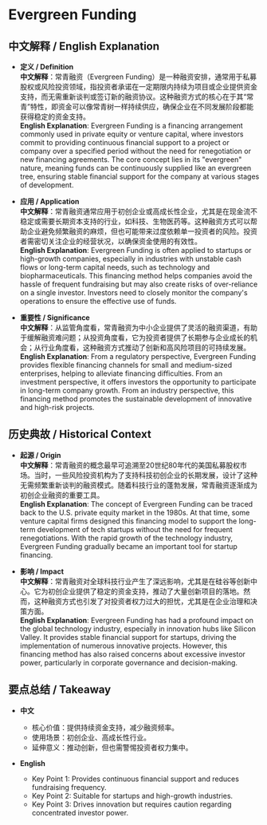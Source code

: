 # Evergreen Funding

## 中文解释 / English Explanation

* **定义 / Definition**  
  **中文解释**：常青融资（Evergreen Funding）是一种融资安排，通常用于私募股权或风险投资领域，指投资者承诺在一定期限内持续为项目或企业提供资金支持，而无需重新谈判或签订新的融资协议。这种融资方式的核心在于其“常青”特性，即资金可以像常青树一样持续供应，确保企业在不同发展阶段都能获得稳定的资金支持。  
  **English Explanation**: Evergreen Funding is a financing arrangement commonly used in private equity or venture capital, where investors commit to providing continuous financial support to a project or company over a specified period without the need for renegotiation or new financing agreements. The core concept lies in its "evergreen" nature, meaning funds can be continuously supplied like an evergreen tree, ensuring stable financial support for the company at various stages of development.

* **应用 / Application**  
  **中文解释**：常青融资通常应用于初创企业或高成长性企业，尤其是在现金流不稳定或需要长期资本支持的行业，如科技、生物医药等。这种融资方式可以帮助企业避免频繁融资的麻烦，但也可能带来过度依赖单一投资者的风险。投资者需密切关注企业的经营状况，以确保资金使用的有效性。  
  **English Explanation**: Evergreen Funding is often applied to startups or high-growth companies, especially in industries with unstable cash flows or long-term capital needs, such as technology and biopharmaceuticals. This financing method helps companies avoid the hassle of frequent fundraising but may also create risks of over-reliance on a single investor. Investors need to closely monitor the company's operations to ensure the effective use of funds.

* **重要性 / Significance**  
  **中文解释**：从监管角度看，常青融资为中小企业提供了灵活的融资渠道，有助于缓解融资难问题；从投资角度看，它为投资者提供了长期参与企业成长的机会；从行业角度看，这种融资方式推动了创新和高风险项目的可持续发展。  
  **English Explanation**: From a regulatory perspective, Evergreen Funding provides flexible financing channels for small and medium-sized enterprises, helping to alleviate financing difficulties. From an investment perspective, it offers investors the opportunity to participate in long-term company growth. From an industry perspective, this financing method promotes the sustainable development of innovative and high-risk projects.

## 历史典故 / Historical Context

* **起源 / Origin**  
  **中文解释**：常青融资的概念最早可追溯至20世纪80年代的美国私募股权市场。当时，一些风险投资机构为了支持科技初创企业的长期发展，设计了这种无需频繁重新谈判的融资模式。随着科技行业的蓬勃发展，常青融资逐渐成为初创企业融资的重要工具。  
  **English Explanation**: The concept of Evergreen Funding can be traced back to the U.S. private equity market in the 1980s. At that time, some venture capital firms designed this financing model to support the long-term development of tech startups without the need for frequent renegotiations. With the rapid growth of the technology industry, Evergreen Funding gradually became an important tool for startup financing.

* **影响 / Impact**  
  **中文解释**：常青融资对全球科技行业产生了深远影响，尤其是在硅谷等创新中心。它为初创企业提供了稳定的资金支持，推动了大量创新项目的落地。然而，这种融资方式也引发了对投资者权力过大的担忧，尤其是在企业治理和决策方面。  
  **English Explanation**: Evergreen Funding has had a profound impact on the global technology industry, especially in innovation hubs like Silicon Valley. It provides stable financial support for startups, driving the implementation of numerous innovative projects. However, this financing method has also raised concerns about excessive investor power, particularly in corporate governance and decision-making.

## 要点总结 / Takeaway

* **中文**  
  - 核心价值：提供持续资金支持，减少融资频率。  
  - 使用场景：初创企业、高成长性行业。  
  - 延伸意义：推动创新，但也需警惕投资者权力集中。  

* **English**  
  - Key Point 1: Provides continuous financial support and reduces fundraising frequency.  
  - Key Point 2: Suitable for startups and high-growth industries.  
  - Key Point 3: Drives innovation but requires caution regarding concentrated investor power.